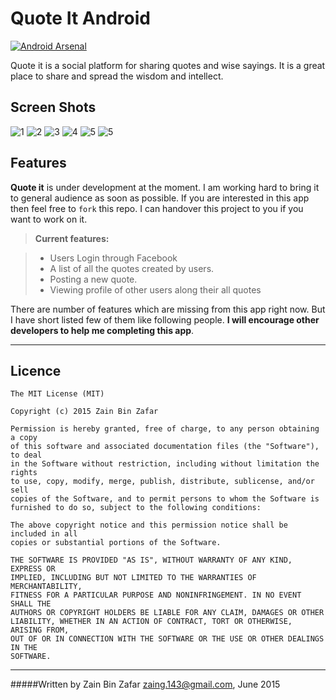 
**Quote It Android** 
===================
[![Android Arsenal](https://img.shields.io/badge/Android%20Arsenal-Quote%20It%20Android-green.svg?style=flat)](https://android-arsenal.com/details/3/1968)

Quote it is a social platform for sharing quotes and wise sayings. It is a great place to share and spread the wisdom and intellect. 


Screen Shots
-------------------
![1](screenshots/1.png)
![2](screenshots/2.png)
![3](screenshots/3.png)
![4](screenshots/4.png)
![5](screenshots/5.png)
![5](screenshots/6.png)



Features
-------------
**Quote it** is under development at the moment. I am working hard to bring it to general audience as soon as possible. If you are interested in this app then feel free to `fork` this repo. I can handover this project to you if you want to work on it.

> **Current features:**

> - Users Login through Facebook
> - A list of all the quotes created by users.
>- Posting a new quote.
>- Viewing profile of other users along their all quotes



There are number of features which are missing from this app right now. But I have short listed few of them like following people. **I will encourage other developers to help me completing this app**.  

--------

Licence
-------------

    The MIT License (MIT)
    
    Copyright (c) 2015 Zain Bin Zafar
    
    Permission is hereby granted, free of charge, to any person obtaining a copy
    of this software and associated documentation files (the "Software"), to deal
    in the Software without restriction, including without limitation the rights
    to use, copy, modify, merge, publish, distribute, sublicense, and/or sell
    copies of the Software, and to permit persons to whom the Software is
    furnished to do so, subject to the following conditions:
    
    The above copyright notice and this permission notice shall be included in all
    copies or substantial portions of the Software.
    
    THE SOFTWARE IS PROVIDED "AS IS", WITHOUT WARRANTY OF ANY KIND, EXPRESS OR
    IMPLIED, INCLUDING BUT NOT LIMITED TO THE WARRANTIES OF MERCHANTABILITY,
    FITNESS FOR A PARTICULAR PURPOSE AND NONINFRINGEMENT. IN NO EVENT SHALL THE
    AUTHORS OR COPYRIGHT HOLDERS BE LIABLE FOR ANY CLAIM, DAMAGES OR OTHER
    LIABILITY, WHETHER IN AN ACTION OF CONTRACT, TORT OR OTHERWISE, ARISING FROM,
    OUT OF OR IN CONNECTION WITH THE SOFTWARE OR THE USE OR OTHER DEALINGS IN THE
    SOFTWARE.


-------
#####Written by Zain Bin Zafar <zaing.143@gmail.com>, June 2015




